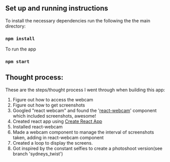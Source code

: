 ## Set up and running instructions

To install the necessary dependencies run the following the the main directory:
 
 ### `npm install`
 
 To run the app
 
 ### `npm start`



## Thought process:

These are the steps/thought process I went through when building this app:
 
 1. Figure out how to access the webcam
 2. Figure out how to get screenshots
 3. Googled "react webcam" and found the '[react-webcam](https://github.com/mozmorris/react-webcam)' component which included screenshots, awesome!
 4. Created react app using [Create React App](https://github.com/facebook/create-react-app)
 5. Installed react-webcam
 6. Made a webcam component to manage the interval of screenshots taken, adding in react-webcam component
 7. Created a loop to display the screens.
 8. Got inspired by the constant selfies to create a photoshoot version(see branch 'sydneys_twist')
 
